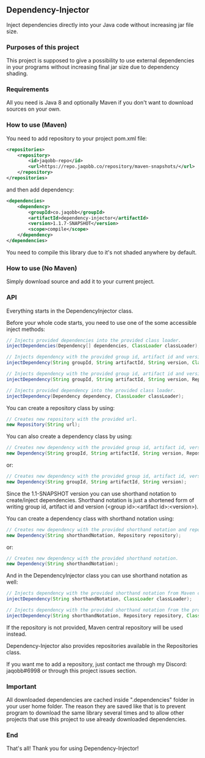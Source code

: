## Dependency-Injector
Inject dependencies directly into your Java code without increasing jar file size.

### Purposes of this project
This project is supposed to give a possibility to use external dependencies in your programs without increasing final jar size due to dependency shading.

### Requirements
All you need is Java 8 and optionally Maven if you don't want to download sources on your own.

### How to use (Maven)
You need to add repository to your project pom.xml file:
```xml
<repositories>
	<repository>
		<id>jaqobb-repo</id>
		<url>https://repo.jaqobb.co/repository/maven-snapshots/</url>
	</repository>
</repositories>
```
and then add dependency:
```xml
<dependencies>
	<dependency>
		<groupId>co.jaqobb</groupId>
		<artifactId>dependency-injector</artifactId>
		<version>1.1.7-SNAPSHOT</version>
		<scope>compile</scope>
	</dependency>
</dependencies>
```
You need to compile this library due to it's not shaded anywhere by default.

### How to use (No Maven)
Simply download source and add it to your current project.

### API
Everything starts in the DependencyInjector class.

Before your whole code starts, you need to use one of the some accessible inject methods:
```java
// Injects provided dependencies into the provided class loader.
injectDependencies(Dependency[] dependencies, ClassLoader classLoader);

// Injects dependency with the provided group id, artifact id and version from Maven central repository into the provided class loader.
injectDependency(String groupId, String artifactId, String version, ClassLoader classLoader);

// Injects dependency with the provided group id, artifact id and version from the provided repository into the provided class loader.
injectDependency(String groupId, String artifactId, String version, Repository repository, ClassLoader classLoader);

// Injects provided dependency into the provided class loader.
injectDependency(Dependency dependency, ClassLoader classLoader);
```

You can create a repository class by using:
```java
// Creates new repository with the provided url.
new Repository(String url);
```

You can also create a dependency class by using:
```java
// Creates new dependency with the provided group id, artifact id, version and repository.
new Dependency(String groupId, String artifactId, String version, Repository repository);
```
or:
```java
// Creates new dependency with the provided group id, artifact id, version.
new Dependency(String groupId, String artifactId, String version);
```

Since the 1.1-SNAPSHOT version you can use shorthand notation to create/inject dependencies. Shorthand notation is just a shortened form of writing group id, artifact id and version (\<group id\>:\<artifact id\>:\<version\>).

You can create a dependency class with shorthand notation using:
```java
// Creates new dependency with the provided shorthand notation and repository.
new Dependency(String shorthandNotation, Repository repository);
```
or:
```java
// Creates new dependency with the provided shorthand notation.
new Dependency(String shorthandNotation);
```

And in the DependencyInjector class you can use shorthand notation as well:
```java
// Injects dependency with the provided shorthand notation from Maven central repository into the provided class loader.
injectDependency(String shorthandNotation, ClassLoader classLoader);

// Injects dependency with the provided shorthand notation from the provided repository into the provided class loader.
injectDependency(String shorthandNotation, Repository repository, ClassLoader classLoader);
```

If the repository is not provided, Maven central repository will be used instead.

Dependency-Injector also provides repositories available in the Repositories class.

If you want me to add a repository, just contact me through my Discord: jaqobb#6998 or through this project issues section.

### Important

All downloaded dependencies are cached inside ".dependencies" folder in your user home folder. The reason they are saved like that is to prevent program to download the same library several times and to allow other projects that use this project to use already downloaded dependencies.

### End
That's all! Thank you for using Dependency-Injector!